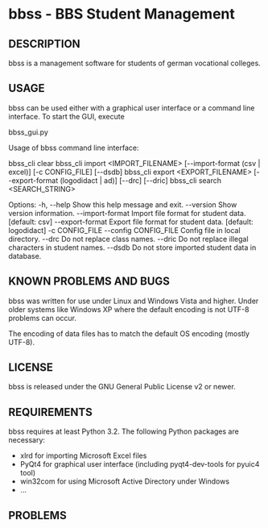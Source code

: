 bbss - BBS Student Management
=============================

DESCRIPTION
-----------
bbss is a management software for students of german vocational colleges.


USAGE
-----
bbss can be used either with a graphical user interface or a command line
interface. To start the GUI, execute
 
  bbss_gui.py
  
Usage of bbss command line interface:

  bbss_cli clear
  bbss_cli import <IMPORT_FILENAME> [--import-format (csv | excel)] [-c CONFIG_FILE] [--dsdb]
  bbss_cli export <EXPORT_FILENAME> [--export-format (logodidact | ad)] [--drc] [--dric]
  bbss_cli search <SEARCH_STRING>

  Options:
    -h, --help            Show this help message and exit.
    --version             Show version information.
    --import-format       Import file format for student data. [default: csv]
    --export-format       Export file format for student data. [default: logodidact]
    -c CONFIG_FILE --config CONFIG_FILE
                          Config file in local directory.
    --drc                  Do not replace class names.
    --dric                 Do not replace illegal characters in student names.
    --dsdb                 Do not store imported student data in database.


KNOWN PROBLEMS AND BUGS
-----------------------
bbss was written for use under Linux and Windows Vista and higher. Under older
systems like Windows XP where the default encoding is not UTF-8 problems can
occur.

The encoding of data files has to match the default OS encoding (mostly UTF-8).


LICENSE
-------
bbss is released under the GNU General Public License v2 or newer.


REQUIREMENTS
------------
bbss requires at least Python 3.2. The following Python packages are necessary:
* xlrd for importing Microsoft Excel files
* PyQt4 for graphical user interface (including pyqt4-dev-tools for pyuic4 tool)
* win32com for using Microsoft Active Directory under Windows
* ...


PROBLEMS
--------


